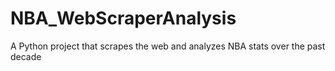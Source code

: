 # NBA_WebScraperAnalysis
A Python project that scrapes the web and analyzes NBA stats over the past decade
